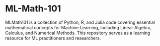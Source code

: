 # ML-Math-101
MLMath101 is a collection of Python, R, and Julia code covering essential mathematical concepts for Machine Learning, including Linear Algebra, Calculus, and Numerical Methods. This repository serves as a learning resource for ML practitioners and researchers.
